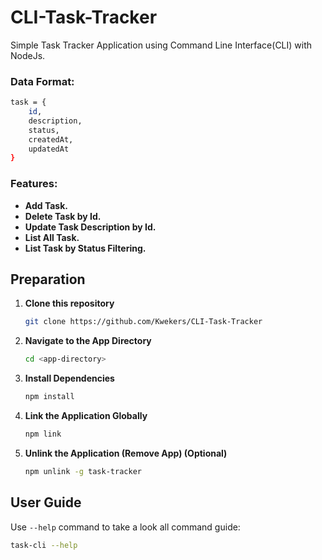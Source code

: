 # CLI-Task-Tracker
Simple Task Tracker Application using Command Line Interface(CLI) with NodeJs.

### Data Format:
```bash
task = {
    id,
    description,
    status,
    createdAt,
    updatedAt
}
```
### Features:
- **Add Task.**
- **Delete Task by Id.**
- **Update Task Description by Id.**
- **List All Task.**
- **List Task by Status Filtering.**

## Preparation
1. **Clone this repository**
    ```bash 
    git clone https://github.com/Kwekers/CLI-Task-Tracker 
    ```
2. **Navigate to the App Directory**
    ```bash
    cd <app-directory>
    ```
3. **Install Dependencies**
    ```bash
    npm install
    ```
4. **Link the Application Globally**
    ```bash
    npm link
    ```
5. **Unlink the Application (Remove App) (Optional)**
    ```bash
    npm unlink -g task-tracker
    ```

## User Guide

Use ```--help``` command to take a look all command guide:
```bash
task-cli --help
```
